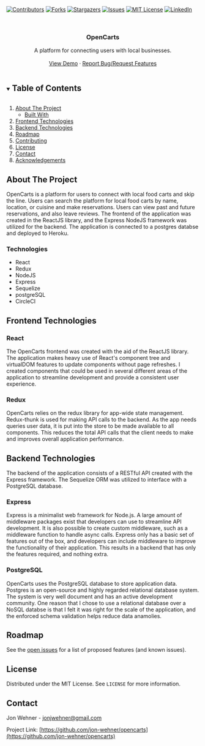 <!--
*** Thanks for checking out the Best-README-Template. If you have a suggestion
*** that would make this better, please fork the repo and create a pull request
*** or simply open an issue with the tag "enhancement".
*** Thanks again! Now go create something AMAZING! :D
***
***
***
*** To avoid retyping too much info. Do a search and replace for the following:
*** jon-wehner, opencarts, twitter_handle, jonjwehner@gmail.com, OpenCarts, project_description
-->

<!-- PROJECT SHIELDS -->
<!--
*** I'm using markdown "reference style" links for readability.
*** Reference links are enclosed in brackets [ ] instead of parentheses ( ).
*** See the bottom of this document for the declaration of the reference variables
*** for contributors-url, forks-url, etc. This is an optional, concise syntax you may use.
*** https://www.markdownguide.org/basic-syntax/#reference-style-links
-->

[![Contributors][contributors-shield]][contributors-url]
[![Forks][forks-shield]][forks-url]
[![Stargazers][stars-shield]][stars-url]
[![Issues][issues-shield]][issues-url]
[![MIT License][license-shield]][license-url]
[![LinkedIn][linkedin-shield]][linkedin-url]

<!-- PROJECT LOGO -->
<br />
<p align="center">
  <!-- <a href="https://github.com/jon-wehner/opencarts">
    <img src="images/logo.png" alt="Logo" width="80" height="80">
  </a> -->

  <h3 align="center">OpenCarts</h3>

  <p align="center">
    A platform for connecting users with local businesses. 
    <br />    
    <br />
    <a href="https://opencarts.herokuapp.com/">View Demo</a>
    ·
    <a href="https://github.com/jon-wehner/opencarts/issues">Report Bug/Request Features</a>    
  </p>
</p>

<!-- TABLE OF CONTENTS -->
<details open="open">
  <summary><h2 style="display: inline-block">Table of Contents</h2></summary>
  <ol>
    <li>
      <a href="#about-the-project">About The Project</a>
      <ul>
        <li><a href="#technologies">Built With</a></li>
      </ul>
    </li>
    <li>
      <a href="#frontend-technologies">Frontend Technologies</a>    
    </li>
    <li><a href="#Backend-technologies">Backend Technologies</a></li>
    <li><a href="#roadmap">Roadmap</a></li>
    <li><a href="#contributing">Contributing</a></li>
    <li><a href="#license">License</a></li>
    <li><a href="#contact">Contact</a></li>
    <li><a href="#acknowledgements">Acknowledgements</a></li>
  </ol>
</details>

<!-- ABOUT THE PROJECT -->

## About The Project
OpenCarts is a platform for users to connect with local food carts and skip the line. Users can search the platform for local food carts by name, location, or cuisine and make reservations. Users can view past and future reservations, and also leave reviews. The frontend of the application was created in the ReactJS library, and the Express NodeJS framework was utilized for the backend. The application is connected to a postgres databse and deployed to Heroku.

### Technologies
- React
- Redux
- NodeJS
- Express
- Sequelize
- postgreSQL
- CircleCI


## Frontend Technologies
### React
The OpenCarts frontend was created with the aid of the ReactJS library. The application makes heavy use of React's component tree and virtualDOM features to update components without page refreshes. I created components that could be used in several different areas of the application to streamline development and provide a consistent user experience. 
### Redux 
OpenCarts relies on the redux library for app-wide state management. Redux-thunk is used for making API calls to the backend. As the app needs queries user data, it is put into the store to be made available to all components. This reduces the total API calls that the client needs to make and improves overall application performance.

## Backend Technologies
The backend of the application consists of a RESTful API created with the Express framework. The Sequelize ORM was utilized to interface with a PostgreSQL database. 
### Express
Express is a minimalist web framework for Node.js. A large amount of middleware packages exist that developers can use to streamline API development. It is also possible to create custom middleware, such as a middleware function to handle async calls. Express only has a basic set of features out of the box, and developers can include middleware to improve the functionality of their application. This results in a backend that has only the features required, and nothing extra. 
### PostgreSQL
OpenCarts uses the PostgreSQL database to store application data. Postgres is an open-source and highly regarded relational database system. The system is very well document and has an active development community. One reason that I chose to use a relational database over a NoSQL databse is that I felt it was right for the scale of the application, and the enforced schema validation helps reduce data anamolies.
## Roadmap

See the [open issues](https://github.com/jon-wehner/opencarts/issues) for a list of proposed features (and known issues).


<!-- LICENSE -->

## License

Distributed under the MIT License. See `LICENSE` for more information.

<!-- CONTACT -->

## Contact

Jon Wehner - jonjwehner@gmail.com

Project Link: [https://github.com/jon-wehner/opencarts](https://github.com/jon-wehner/opencarts)

<!-- ACKNOWLEDGEMENTS -->

<!-- MARKDOWN LINKS & IMAGES -->
<!-- https://www.markdownguide.org/basic-syntax/#reference-style-links -->

[contributors-shield]: https://img.shields.io/github/contributors/jon-wehner/opencarts.svg?style=for-the-badge
[contributors-url]: https://github.com/jon-wehner/opencarts/graphs/contributors
[forks-shield]: https://img.shields.io/github/forks/jon-wehner/opencarts.svg?style=for-the-badge
[forks-url]: https://github.com/jon-wehner/opencarts/network/members
[stars-shield]: https://img.shields.io/github/stars/jon-wehner/opencarts.svg?style=for-the-badge
[stars-url]: https://github.com/jon-wehner/opencarts/stargazers
[issues-shield]: https://img.shields.io/github/issues/jon-wehner/opencarts.svg?style=for-the-badge
[issues-url]: https://github.com/jon-wehner/opencarts/issues
[license-shield]: https://img.shields.io/github/license/jon-wehner/opencarts.svg?style=for-the-badge
[license-url]: https://github.com/jon-wehner/opencarts/blob/master/LICENSE
[linkedin-shield]: https://img.shields.io/badge/-LinkedIn-black.svg?style=for-the-badge&logo=linkedin&colorB=555
[linkedin-url]: https://linkedin.com/in/jonathan-wehner
